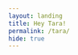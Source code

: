 ```yaml
---
layout: landing
title: Hey Tara!
permalink: /tara/
hide: true
---
```


<script type="text/javascript" src="https://secure.jotform.us/jsform/52636057380153"></script>